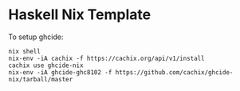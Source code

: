 # Haskell Nix Template


To setup ghcide:
```
nix shell
nix-env -iA cachix -f https://cachix.org/api/v1/install
cachix use ghcide-nix
nix-env -iA ghcide-ghc8102 -f https://github.com/cachix/ghcide-nix/tarball/master
```